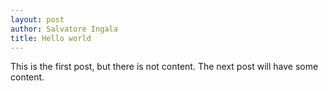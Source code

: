```yaml
---
layout: post
author: Salvatore Ingala
title: Hello world
---
```


This is the first post, but there is not content.
The next post will have some content.